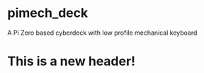 # pimech_deck
A Pi Zero based cyberdeck with low profile mechanical keyboard 

# This is a new header!
